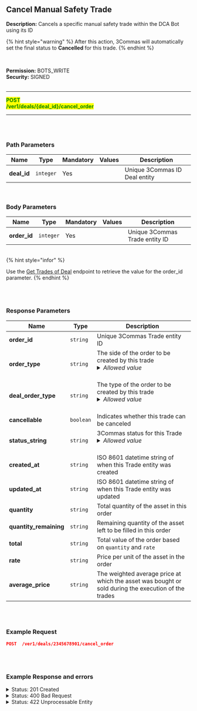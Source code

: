 ## Cancel Manual Safety Trade<br>

**Description:** Cancels a specific manual safety trade within the DCA Bot using its ID<br>

{% hint style="warning" %}
After this action, 3Commas will automatically set the final status to **Cancelled** for this trade.
{% endhint %}

<br>

**Permission:** BOTS_WRITE<br>
**Security:** SIGNED<br>
<br>

----------

<mark style="color:green"> <strong>POST</strong><br>
<mark style="color:green"> <strong>/ver1/deals/{deal_id}/cancel_order</strong>

----------
<br>
<br>

### Path Parameters<br>

| Name | Type |	Mandatory |	Values	| Description|
|------|------|-----------|-----------------|------------|
|**deal_id**  | `integer`| Yes |  | Unique 3Commas ID Deal entity |

<br>

### Body Parameters<br>

| Name | Type |	Mandatory |	Values	| Description|
|------|------|-----------|-----------------|------------|
|**order_id**  | `integer`| Yes |  | Unique 3Commas Trade entity ID |

<br>
{% hint style="infor" %}

Use the [Get Trades of Deal](./DCA%20Bot/Deals/Get%20Trades%20of%20Deal.md) endpoint to retrieve the value for the order_id parameter.
{% endhint %}

<br>
<br>

### Response Parameters<br>

| Name | Type |	Description|
| ------|------|-----------|
| **order_id**  | `string`| Unique 3Commas Trade entity ID |
| **order_type**  | `string`| The side of the order to be created by this trade<br><details><summary><em>Allowed value</em></summary><li>Buy</li><li>Sell</li></details><br> |
| **deal_order_type**  | `string`| The type of the order to be created by this trade<br><details><summary><em>Allowed value</em></summary><li>Base</li><li>Take profit</li><li>Stop Loss</li><li>Safety</li><li>Manual Safety</li></details><br> |
| **cancellable**  | `boolean`| Indicates whether this trade can be canceled |
| **status_string**  | `string`| 3Commas status for this Trade<br><details><summary><em>Allowed value</em></summary><li>Active - the trade is currently open, waiting to be filled</li><li>Filled - the trade has been fully executed</li><li>Finished - the trade process is complete</li><li>Cancelled - the trade was canceled before it could be fully executed </li></details><br> |
| **created_at**  | `string`| ISO 8601 datetime string of when this Trade entity was created |
| **updated_at**  | `string`| ISO 8601 datetime string of when this Trade entity was updated |
| **quantity**  | `string`| Total quantity of the asset in this order |
| **quantity_remaining**  | `string`| Remaining quantity of the asset left to be filled in this order |
| **total**  | `string`| Total value of the order based on `quantity` and `rate` |
| **rate**  | `string`| Price per unit of the asset in the order |
| **average_price**  | `string`| The weighted average price at which the asset was bought or sold during the execution of the trades |

<br>
<br>


### Example Request<br>

```json
POST  /ver1/deals/2345678901/cancel_order
```

<br>
<br>

###  Example Response and errors<br>

<details>
<summary>Status: 201 Created</summary><br>

```json
[
    {
        "order_id": "1123077930",
        "order_type": "BUY",
        "deal_order_type": "Manual Safety",
        "cancellable": true,
        "status_string": "Active",
        "created_at": "2024-11-14T14:30:09.760Z",
        "updated_at": "2024-11-14T14:30:10.641Z",
        "quantity": "0.2583",
        "quantity_remaining": "0.2583",
        "total": "0.0",
        "rate": "3016.56",
        "average_price": "0.0"
    },
    {
        "order_id": "1123077331",
        "order_type": "BUY",
        "deal_order_type": "Manual Safety",
        "cancellable": false,
        "status_string": "Cancelled",
        "created_at": "2024-11-14T14:29:49.936Z",
        "updated_at": "2024-11-14T14:30:49.015Z",
        "quantity": "0.1773",
        "quantity_remaining": "0.1773",
        "total": "0.0",
        "rate": "3116.81",
        "average_price": "0.0"
    },
    {
        "order_id": "1123069475",
        "order_type": "BUY",
        "deal_order_type": "Manual Safety",
        "cancellable": false,
        "status_string": "Cancelled",
        "created_at": "2024-11-14T14:26:41.582Z",
        "updated_at": "2024-11-14T14:27:52.706Z",
        "quantity": "0.1462",
        "quantity_remaining": "0.1462",
        "total": "0.0",
        "rate": "3150.44",
        "average_price": "0.0"
    },
    {
        "order_id": "1123065576",
        "order_type": "SELL",
        "deal_order_type": "Take Profit",
        "cancellable": true,
        "status_string": "Active",
        "created_at": "2024-11-14T14:24:05.894Z",
        "updated_at": "2024-11-14T14:24:06.919Z",
        "quantity": "0.0032",
        "quantity_remaining": "0.0032",
        "total": "0.0",
        "rate": "3310.69",
        "average_price": "0.0"
    },
    {
        "order_id": "1123065567",
        "order_type": "SELL",
        "deal_order_type": "Take Profit",
        "cancellable": true,
        "status_string": "Active",
        "created_at": "2024-11-14T14:24:05.836Z",
        "updated_at": "2024-11-14T14:24:06.819Z",
        "quantity": "0.0157",
        "quantity_remaining": "0.0157",
        "total": "0.0",
        "rate": "3278.86",
        "average_price": "0.0"
    },
    {
        "order_id": "1123065560",
        "order_type": "SELL",
        "deal_order_type": "Take Profit",
        "cancellable": true,
        "status_string": "Active",
        "created_at": "2024-11-14T14:24:05.768Z",
        "updated_at": "2024-11-14T14:24:06.602Z",
        "quantity": "0.0126",
        "quantity_remaining": "0.0126",
        "total": "0.0",
        "rate": "3247.02",
        "average_price": "0.0"
    },
    {
        "order_id": "1123065589",
        "order_type": "BUY",
        "deal_order_type": "Safety",
        "cancellable": true,
        "status_string": "Active",
        "created_at": "2024-11-14T14:24:06.095Z",
        "updated_at": "2024-11-14T14:24:06.813Z",
        "quantity": "0.0173",
        "quantity_remaining": "0.0173",
        "total": "0.0",
        "rate": "2512.33",
        "average_price": "0.0"
    },
    {
        "order_id": "1123065587",
        "order_type": "BUY",
        "deal_order_type": "Safety",
        "cancellable": true,
        "status_string": "Active",
        "created_at": "2024-11-14T14:24:06.029Z",
        "updated_at": "2024-11-14T14:24:07.024Z",
        "quantity": "0.0085",
        "quantity_remaining": "0.0085",
        "total": "0.0",
        "rate": "3021.15",
        "average_price": "0.0"
    },
    {
        "order_id": "1123065582",
        "order_type": "BUY",
        "deal_order_type": "Safety",
        "cancellable": true,
        "status_string": "Active",
        "created_at": "2024-11-14T14:24:05.971Z",
        "updated_at": "2024-11-14T14:24:07.201Z",
        "quantity": "0.0048",
        "quantity_remaining": "0.0048",
        "total": "0.0",
        "rate": "3148.36",
        "average_price": "0.0"
    },
    {
        "order_id": "1123064629",
        "order_type": "BUY",
        "deal_order_type": "Base",
        "cancellable": false,
        "status_string": "Filled",
        "created_at": "2024-11-14T14:23:24.576Z",
        "updated_at": "2024-11-14T14:24:05.525Z",
        "quantity": "0.0315",
        "quantity_remaining": "0.0",
        "total": "100.175260185",
        "rate": "3176.99",
        "average_price": "3180.16699"
    }
]
```
</details>

<details>
<summary>Status: 400 Bad Request</summary><br>

```json
{
    "error": "record_invalid",
    "error_description": "Invalid parameters",
    "error_attributes": {
        "order_id": [
            "is missing"
        ]
    }
}
```
</details>

<details>
<summary>Status: 422 Unprocessable Entity</summary><br>
```
{
    "error": "Cant be cancelled"
}
</details>